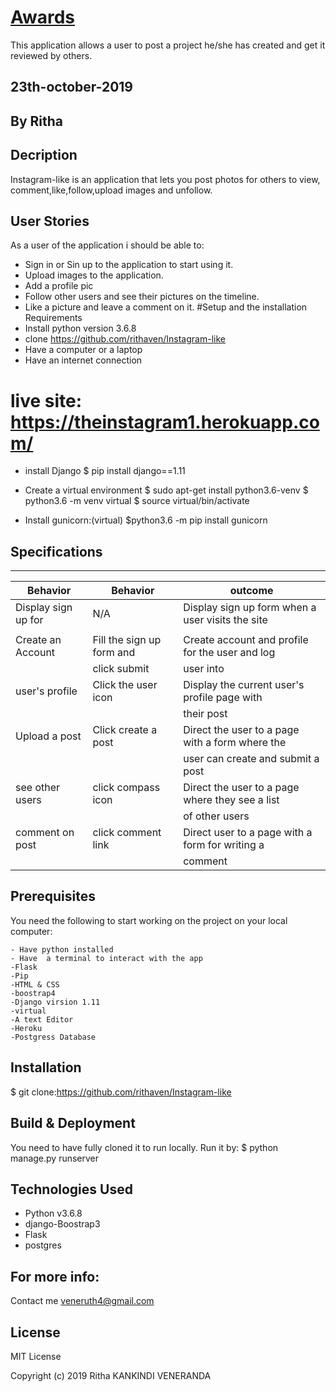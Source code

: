 # [Awards](https://theawards1.herokuapp.com/accounts/login/?next=/)
 This application  allows a user to post a project he/she has created and get it reviewed by others.
## 23th-october-2019
## By Ritha
## Decription

Instagram-like is an application that lets you post photos for others to view, comment,like,follow,upload images and unfollow.
## User Stories
As a user of the application i should be able to:
* Sign in or Sin up to the application to start using it.
* Upload images to the application.
* Add a profile pic 
* Follow other users and see their pictures on the timeline.
* Like a picture and leave a comment on it.
#Setup and the installation Requirements
* Install python version 3.6.8
* clone https://github.com/rithaven/Instagram-like
* Have a computer or a laptop
* Have an internet  connection

# live site: https://theinstagram1.herokuapp.com/

* install Django
$ pip install django==1.11

* Create a virtual environment
$ sudo apt-get install python3.6-venv
$ python3.6 -m venv virtual
$ source virtual/bin/activate
* Install gunicorn:(virtual)
$python3.6 -m pip install gunicorn

Specifications
-------------------------------------------------------------------------------------------------
--------------------------------------------------------------------------------------------------
|Behavior            | Behavior                 |                                         outcome|
|--------------------|------------------------  |------------------------------------------------|
|Display sign up for |  N/A                     |Display sign up form when a user visits the site|
|                    |                          |                                                |
| Create an Account  |Fill the sign up form and |Create account and profile for the user and log |
|                    | click submit             |                                       user into|                                 |Display current     |                          |                                                |
|user's profile      |Click the user icon       |  Display  the current user's profile page with |
|                    |                          |                                      their post|
|Upload a post       | Click create a post      |Direct the user to a page with a form where the |
|                    |                          |              user can create and submit a post | 
|see other users     | click compass icon       |Direct the user to a page where they see a list |
|                    |                          |                                  of other users|
|comment on post     |click comment link        |Direct user to a page with a form for writing a |
|                    |                          |                                      comment   | 
## Prerequisites

You need the following to start working on the project on your local computer:
```
- Have python installed 
- Have  a terminal to interact with the app 
-Flask
-Pip
-HTML & CSS
-boostrap4
-Django virsion 1.11
-virtual
-A text Editor
-Heroku
-Postgress Database
```
## Installation
$ git clone:https://github.com/rithaven/Instagram-like

## Build & Deployment
 You need to have fully cloned it to run locally.
 Run it by: $ python manage.py runserver
## Technologies Used
* Python v3.6.8
* django-Boostrap3
* Flask
* postgres

## For more info:
Contact me veneruth4@gmail.com

## License
MIT License

Copyright (c) 2019 Ritha KANKINDI VENERANDA